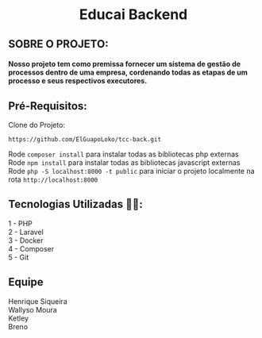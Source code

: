# <h1 align="center"> **Educai Backend** </h1>

## SOBRE O PROJETO:
#### Nosso projeto tem como premissa fornecer um sistema de gestão de processos dentro de uma empresa, cordenando todas as etapas de um processo e seus respectivos executores.
## Pré-Requisitos:
Clone do Projeto:
```
https://github.com/ElGuapoLoko/tcc-back.git
```

Rode `composer install` para instalar todas as bibliotecas php externas \
Rode `npm install` para instalar todas as bibliotecas javascript externas \
Rode `php -S localhost:8000 -t public` para iniciar o projeto localmente na rota `http://localhost:8000`

## Tecnologias Utilizadas 👨‍💻:
1 - PHP \
2 - Laravel \
3 - Docker \
4 - Composer \
5 - Git

## Equipe

Henrique Siqueira \
Wallyso Moura \
Ketley \
Breno

